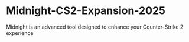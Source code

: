 # Midnight-CS2-Expansion-2025
Midnight is an advanced tool designed to enhance your Counter-Strike 2 experience
